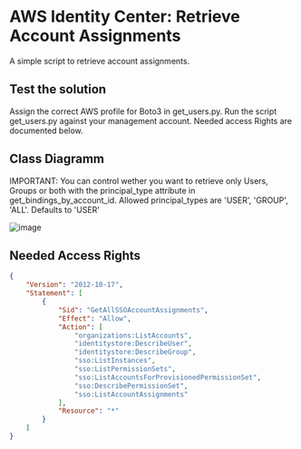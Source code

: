 # AWS Identity Center: Retrieve Account Assignments

A simple script to retrieve account assignments.

## Test the solution

Assign the correct AWS profile for Boto3 in get_users.py.
Run the script get_users.py against your management account. Needed access Rights are documented below.

## Class Diagramm
IMPORTANT: You can control wether you want to retrieve only Users, Groups or both with the principal_type attribute in get_bindings_by_account_id.
           Allowed principal_types are 'USER', 'GROUP', 'ALL'. Defaults to 'USER'
 
 ![image](https://user-images.githubusercontent.com/10559693/223778777-d234dcfa-6bae-41db-8053-183126b6636f.png)
                                                                                                 
## Needed Access Rights

```json
{
    "Version": "2012-10-17",
    "Statement": [
        {
            "Sid": "GetAllSSOAccountAssignments",
            "Effect": "Allow",
            "Action": [
                "organizations:ListAccounts",
                "identitystore:DescribeUser",
                "identitystore:DescribeGroup",
                "sso:ListInstances",
                "sso:ListPermissionSets",
                "sso:ListAccountsForProvisionedPermissionSet",
                "sso:DescribePermissionSet",
                "sso:ListAccountAssignments"
            ],
            "Resource": "*"
        }
    ]
}
```
